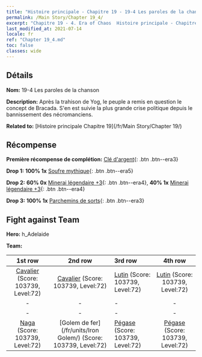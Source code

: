 ```yaml
---
title: "Histoire principale - Chapitre 19 - 19-4 Les paroles de la chanson"
permalink: /Main Story/Chapter 19_4/
excerpt: "Chapitre 19 - 4. Era of Chaos  Histoire principale - Chapitre 19_4. 19-4 Les paroles de la chanson"
last_modified_at: 2021-07-14
locale: fr
ref: "Chapter 19_4.md"
toc: false
classes: wide
---
```


## Détails

 **Nom:** 19-4 Les paroles de la chanson

 **Description:** Après la trahison de Yog, le peuple a remis en question le concept de Bracada. S'en est suivie la plus grande crise politique depuis le bannissement des nécromanciens.

 **Related to:** [Histoire principale Chapitre 19](/fr/Main Story/Chapter 19/)

## Récompense

 **Première récompense de complétion:** [Clé d'argent](/ItemsFR/con_693/){: .btn .btn--era3}

 **Drop 1:** **100% 1x** [Soufre mythique](/ItemsFR/mat_64/){: .btn .btn--era5}

 **Drop 2:** **60% 0x** [Minerai légendaire +3](/ItemsFR/mat_54/){: .btn .btn--era4}, **40% 1x** [Minerai légendaire +3](/ItemsFR/mat_54/){: .btn .btn--era4}

 **Drop 3:** **100% 1x** [Parchemins de sorts](/ItemsFR/con_694/){: .btn .btn--era3}


## Fight against Team
 **Hero:** h_Adelaide

 **Team:**


  | 1st row | 2nd row | 3rd row | 4th row |
  |:----:|:----:|:----|:----:|
  | [Cavalier](/fr/units/Cavalier/) (Score: 103739, Level:72)  | [Cavalier](/fr/units/Cavalier/) (Score: 103739, Level:72)  | [Lutin](/fr/units/Gremlin/) (Score: 103739, Level:72)  | [Lutin](/fr/units/Gremlin/) (Score: 103739, Level:72)  |
  | - | - | - | - |
  | - | - | - | - |
  | [Naga](/fr/units/Naga/) (Score: 103739, Level:72)  | [Golem de fer](/fr/units/Iron Golem/) (Score: 103739, Level:72)  | [Pégase](/fr/units/Pegasus/) (Score: 103739, Level:72)  | [Pégase](/fr/units/Pegasus/) (Score: 103739, Level:72)  |


